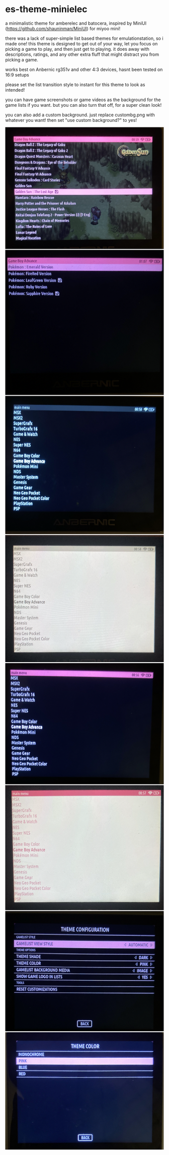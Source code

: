# es-theme-minielec
a minimalistic theme for amberelec and batocera, inspired by MiniUI (https://github.com/shauninman/MiniUI) for miyoo mini!

there was a lack of super-simple list based themes for emulationstation, so i made one! this theme is designed to get out of your way, let you focus on picking a game to play, and then just get to playing. it does away with descriptions, ratings, and any other extra fluff that might distract you from picking a game. 

works best on Anbernic rg351v and other 4:3 devices, hasnt been tested on 16:9 setups

please set the list transition style to instant for this theme to look as intended!

you can have game screenshots or game videos as the background for the game lists if you want. but you can also turn that off, for a super clean look!

you can also add a custom background. just replace custombg.png with whatever you want! then set "use custom background?" to yes!

![](screenshots/minielec_gamelist.png)
![](screenshots/minielec_gamelist2.png)
![](screenshots/minielec_dark_monochrome.png)
![](screenshots/minielec_light_monochrome.png)
![](screenshots/minielec_dark_pink.png)
![](screenshots/minielec_light_pink.png)
![](screenshots/minielec_settings.png)
![](screenshots/minielec_colors.png)
